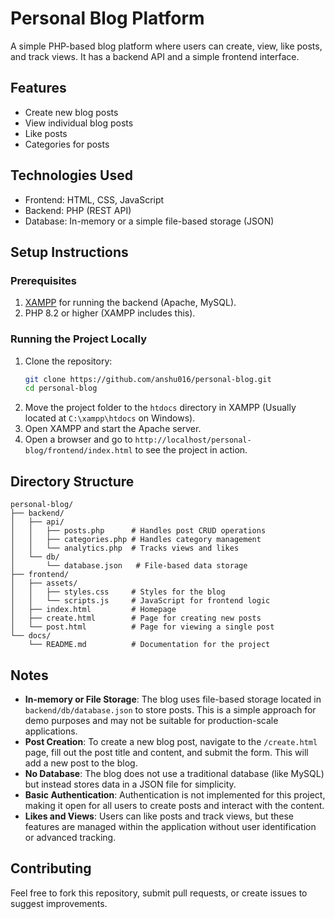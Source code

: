 
# Personal Blog Platform

A simple PHP-based blog platform where users can create, view, like posts, and track views. It has a backend API and a simple frontend interface.

## Features
- Create new blog posts
- View individual blog posts
- Like posts
- Categories for posts

## Technologies Used
- Frontend: HTML, CSS, JavaScript
- Backend: PHP (REST API)
- Database: In-memory or a simple file-based storage (JSON)

## Setup Instructions

### Prerequisites
1. [XAMPP](https://www.apachefriends.org/index.html) for running the backend (Apache, MySQL).
2. PHP 8.2 or higher (XAMPP includes this).

### Running the Project Locally
1. Clone the repository:
   ```bash
   git clone https://github.com/anshu016/personal-blog.git
   cd personal-blog
   ```
2. Move the project folder to the `htdocs` directory in XAMPP (Usually located at `C:\xampp\htdocs` on Windows).
3. Open XAMPP and start the Apache server.
4. Open a browser and go to `http://localhost/personal-blog/frontend/index.html` to see the project in action.

## Directory Structure

```
personal-blog/
├── backend/
│   ├── api/
│   │   ├── posts.php      # Handles post CRUD operations
│   │   ├── categories.php # Handles category management
│   │   └── analytics.php  # Tracks views and likes
│   └── db/
│       └── database.json   # File-based data storage
├── frontend/
│   ├── assets/
│   │   ├── styles.css     # Styles for the blog
│   │   └── scripts.js     # JavaScript for frontend logic
│   ├── index.html         # Homepage
│   ├── create.html        # Page for creating new posts
│   └── post.html          # Page for viewing a single post
└── docs/
    └── README.md          # Documentation for the project
```

## Notes
- **In-memory or File Storage**: The blog uses file-based storage located in `backend/db/database.json` to store posts. This is a simple approach for demo purposes and may not be suitable for production-scale applications.
- **Post Creation**: To create a new blog post, navigate to the `/create.html` page, fill out the post title and content, and submit the form. This will add a new post to the blog.
- **No Database**: The blog does not use a traditional database (like MySQL) but instead stores data in a JSON file for simplicity.
- **Basic Authentication**: Authentication is not implemented for this project, making it open for all users to create posts and interact with the content.
- **Likes and Views**: Users can like posts and track views, but these features are managed within the application without user identification or advanced tracking.

## Contributing
Feel free to fork this repository, submit pull requests, or create issues to suggest improvements.


